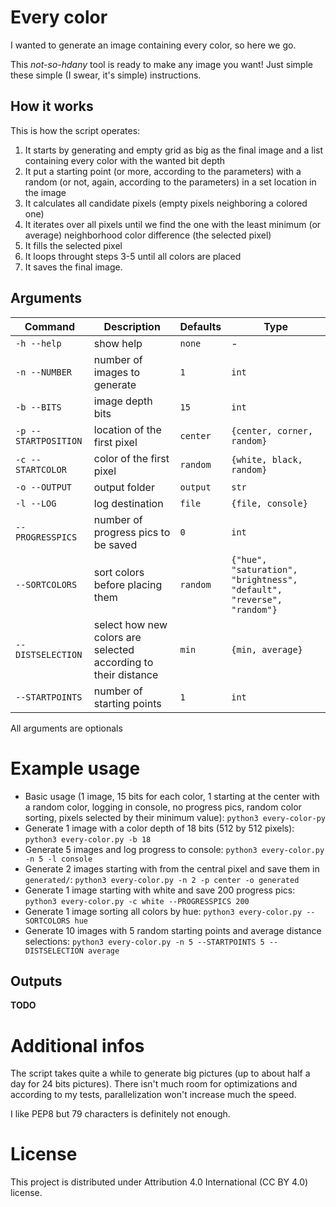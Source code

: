 # Every color

I wanted to generate an image containing every color, so here we go.

This *not-so-hdany* tool is ready to make any image you want! Just simple these simple (I swear, it's simple) instructions.

## How it works

This is how the script operates:

1. It starts by generating and empty grid as big as the final image and a list containing every color with the wanted bit depth
2. It put a starting point (or more, according to the parameters) with a random (or not, again, according to the parameters) in a set location in the image
3. It calculates all candidate pixels (empty pixels neighboring a colored one)
4. It iterates over all pixels until we find the one with the least minimum (or average) neighborhood color difference (the selected pixel)
5. It fills the selected pixel
6. It loops throught steps 3-5 until all colors are placed
7. It saves the final image.


## Arguments
| Command | Description | Defaults | Type |
|---|---|---|---|
| `-h --help` | show help | `none` | - | - |
| `-n --NUMBER` | number of images to generate | `1` | `int` |
| `-b --BITS` | image depth bits | `15` | `int` |
| `-p --STARTPOSITION` | location of the first pixel  | `center` | `{center, corner, random}` |
| `-c --STARTCOLOR` | color of the first pixel | `random` | `{white, black, random}` |
| `-o --OUTPUT` | output folder | `output` | `str` |
| `-l --LOG` | log destination | `file` | `{file, console}` | ✓ |
| `--PROGRESSPICS` | number of progress pics to be saved | `0` | `int` |
| `--SORTCOLORS` | sort colors before placing them | `random` | `{"hue", "saturation", "brightness", "default", "reverse", "random"}` |
| `--DISTSELECTION` | select how new colors are selected according to their distance | `min` | `{min, average}` |
| `--STARTPOINTS` | number of starting points | `1` | `int` |

All arguments are optionals

# Example usage
- Basic usage (1 image, 15 bits for each color, 1 starting at the center with a random color, logging in console, no progress pics, random color sorting, pixels selected by their minimum value): `python3 every-color-py`
- Generate 1 image with a color depth of 18 bits (512 by 512 pixels): `python3 every-color.py -b 18`
- Generate 5 images and log progress to console: `python3 every-color.py -n 5 -l console`
- Generate 2 images starting with from the central pixel and save them in `generated/`: `python3 every-color.py -n 2 -p center -o generated`
- Generate 1 image starting with white and save 200 progress pics: `python3 every-color.py -c white --PROGRESSPICS 200`
- Generate 1 image sorting all colors by hue: `python3 every-color.py --SORTCOLORS hue`
- Generate 10 images with 5 random starting points and average distance selections: `python3 every-color.py -n 5 --STARTPOINTS 5 --DISTSELECTION average`

## Outputs

**TODO**


# Additional infos

The script takes quite a while to generate big pictures (up to about half a day for 24 bits pictures). There isn't much room for optimizations and according to my tests, parallelization won't increase much the speed.

I like PEP8 but 79 characters is definitely not enough.

# License

This project is distributed under Attribution 4.0 International (CC BY 4.0) license.
